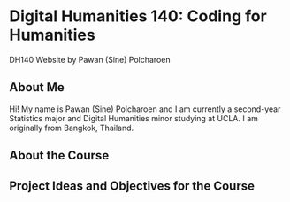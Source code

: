 # Digital Humanities 140: Coding for Humanities
DH140 Website by Pawan (Sine) Polcharoen

## About Me
Hi! My name is Pawan (Sine) Polcharoen and I am currently a second-year Statistics major and Digital Humanities minor studying at UCLA. I am originally from Bangkok, Thailand.

## About the Course


## Project Ideas and Objectives for the Course

